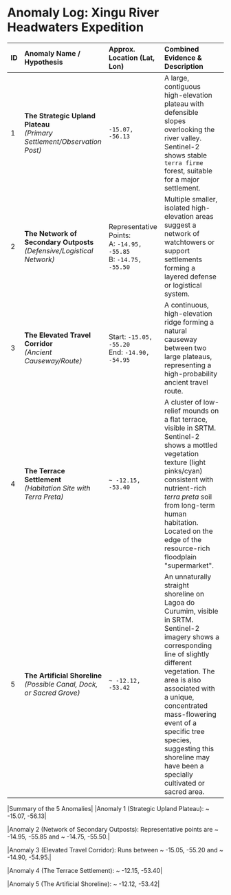 # Anomaly Log: Xingu River Headwaters Expedition

| ID | Anomaly Name / Hypothesis | Approx. Location (Lat, Lon) | Combined Evidence & Description |
|:---|:---|:---|:---|
| 1 | **The Strategic Upland Plateau**<br/>*(Primary Settlement/Observation Post)* | `-15.07, -56.13` | A large, contiguous high-elevation plateau with defensible slopes overlooking the river valley. Sentinel-2 shows stable `terra firme` forest, suitable for a major settlement. |
| 2 | **The Network of Secondary Outposts**<br/>*(Defensive/Logistical Network)* | Representative Points:<br/> A: `-14.95, -55.85`<br/> B: `-14.75, -55.50` | Multiple smaller, isolated high-elevation areas suggest a network of watchtowers or support settlements forming a layered defense or logistical system. |
| 3 | **The Elevated Travel Corridor**<br/>*(Ancient Causeway/Route)* | Start: `-15.05, -55.20`<br/>End: `-14.90, -54.95` | A continuous, high-elevation ridge forming a natural causeway between two large plateaus, representing a high-probability ancient travel route. |
| 4 | **The Terrace Settlement**<br/>*(Habitation Site with Terra Preta)* | `~ -12.15, -53.40` | A cluster of low-relief mounds on a flat terrace, visible in SRTM. Sentinel-2 shows a mottled vegetation texture (light pinks/cyan) consistent with nutrient-rich *terra preta* soil from long-term human habitation. Located on the edge of the resource-rich floodplain "supermarket". |
| 5 | **The Artificial Shoreline**<br/>*(Possible Canal, Dock, or Sacred Grove)* | `~ -12.12, -53.42` | An unnaturally straight shoreline on Lagoa do Curumim, visible in SRTM. Sentinel-2 imagery shows a corresponding line of slightly different vegetation. The area is also associated with a unique, concentrated mass-flowering event of a specific tree species, suggesting this shoreline may have been a specially cultivated or sacred area. |




|Summary of the 5 Anomalies|
|Anomaly 1 (Strategic Upland Plateau): ~ -15.07, -56.13|

|Anomaly 2 (Network of Secondary Outposts): Representative points are ~ -14.95, -55.85 and ~ -14.75, -55.50.|

|Anomaly 3 (Elevated Travel Corridor): Runs between ~ -15.05, -55.20 and ~ -14.90, -54.95.|

|Anomaly 4 (The Terrace Settlement): ~ -12.15, -53.40|

|Anomaly 5 (The Artificial Shoreline): ~ -12.12, -53.42|